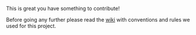 This is great you have something to contribute! 

Before going any further please read the [wiki](https://github.com/iluwatar/java-design-patterns/wiki)
with conventions and rules we used for this project.
